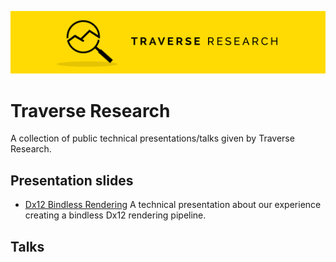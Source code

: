 [![Banner](banner.png)](https://traverseresearch.nl)

# Traverse Research
A collection of public technical presentations/talks given by Traverse Research.

## Presentation slides
- [Dx12 Bindless Rendering](https://github.com/Traverse-Research/tech-talks/blob/main/Presentations/Dx12Bindless/Bindless%20rendering%20Traverse%20Research.pptx.pdf) A technical presentation about our experience creating a bindless Dx12 rendering pipeline. 

## Talks
